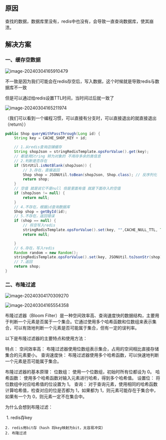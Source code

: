 ## 原因

查找的数据，数据库里没有，redis中也没有，会导致一直查询数据库，使其崩溃。





## 解决方案

### 一、缓存空数据





![image-20240304165910479](../../../AppData/Roaming/Typora/typora-user-images/image-20240304165910479.png)



不一致是因为我们可能会在redis存空后，写入数据，这个时候就是导致redis与数据库不一致

但是可以通过给redis设置TTL时间，当时间过后就一致了



![image-20240304165211974](../../../AppData/Roaming/Typora/typora-user-images/image-20240304165211974.png)

（我们可以看到一个编程习惯，可以直接有分支时，可以直接退出的就直接退出（return））

```java
public Shop queryWithPassThrough(Long id) {
    String key = CACHE_SHOP_KEY + id;

    // 1.从redis查询店铺缓存
    String shopJson = stringRedisTemplate.opsForValue().get(key); 
    // 都是用String 转为对象的 不用存多余的类信息
    // 2.判断是否存在
    if (StrUtil.isNotBlank(shopJson)) {
        // 3.存在，直接返回
        Shop shop = JSONUtil.toBean(shopJson, Shop.class); // 反序列化 
        return shop;
    }
    // 空值 就是说它不是null 但是里面有值 就是下面存入的空值
    if (shopJson != null) {
        return null;
    }
    // 4.不存在，根据id查询数据库
    Shop shop = getById(id);
    // 5.不存在，返回错误
    if (shop == null) {
        // 将空写入redis
        stringRedisTemplate.opsForValue().set(key, "",CACHE_NULL_TTL, TimeUnit.MINUTES);
        return null;

    }
    // 6.存在，写入redis
    Random random = new Random();
    stringRedisTemplate.opsForValue().set(key, JSONUtil.toJsonStr(shop), CACHE_SHOP_TTL + random.nextInt(5), TimeUnit.MINUTES);
    // 7.返回
    return shop;
}
```





### 二、布隆过滤



![image-20240304170309270](../../../AppData/Roaming/Typora/typora-user-images/image-20240304170309270.png)



![image-20240304165554358](../../../AppData/Roaming/Typora/typora-user-images/image-20240304165554358.png)





布隆过滤器（Bloom Filter）是一种空间效率高、查询速度快的数据结构，主要用于判断一个元素是否属于一个集合。它通过使用多个哈希函数和位数组来表示集合，可以有效地判断一个元素是否可能属于集合，但有一定的误判率。

以下是布隆过滤器的主要特点和使用方法：

特点：
空间效率高： 布隆过滤器使用位数组表示集合，占用的空间相比直接存储集合的元素要小。
查询速度快： 布隆过滤器使用多个哈希函数，可以快速地判断一个元素是否可能属于集合。

布隆过滤器的基本原理：
位数组： 使用一个位数组，初始时所有位都设为 0。
哈希函数： 使用多个哈希函数对输入元素进行哈希，得到多个哈希值。
设置位： 将位数组中对应哈希值的位设置为 1。
查询： 对于查询元素，使用相同的哈希函数计算哈希值，检查对应的位是否都为 1，如果都为 1，则元素可能存在于集合中，如果有一个为 0，则元素一定不在集合中。



为什么会想到布隆过滤：

​	1. redis存key

	2. redis用bit存（hash 将key映射为bit，太容易冲突）
	2. 布隆过滤 